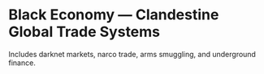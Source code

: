 # Black Economy — Clandestine Global Trade Systems
Includes darknet markets, narco trade, arms smuggling, and underground finance.
